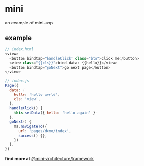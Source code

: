 # mini

an example of mini-app

## example

```js
// index.html
<view>
  <button bindtap="handleClick" class="btn">click me</button>
  <view class="{{cls}}">bind-data: {{hello}}</view>
  <button bindtap="goNext">go next page</button>
</view>

// index.js
Page({
  data: {
    hello: 'hello world',
    cls: 'view',
  },
  handleClick() {
    this.setData({ hello: 'hello again' })
  },
  goNext() {
    ma.navigateTo({
      url: 'pages/demo/index',
      success() {},
    })
  },
})
```

**find more at** [@mini-architecture/framework](https://github.com/lawler61/mini-architecture/tree/master/packages/framework)
